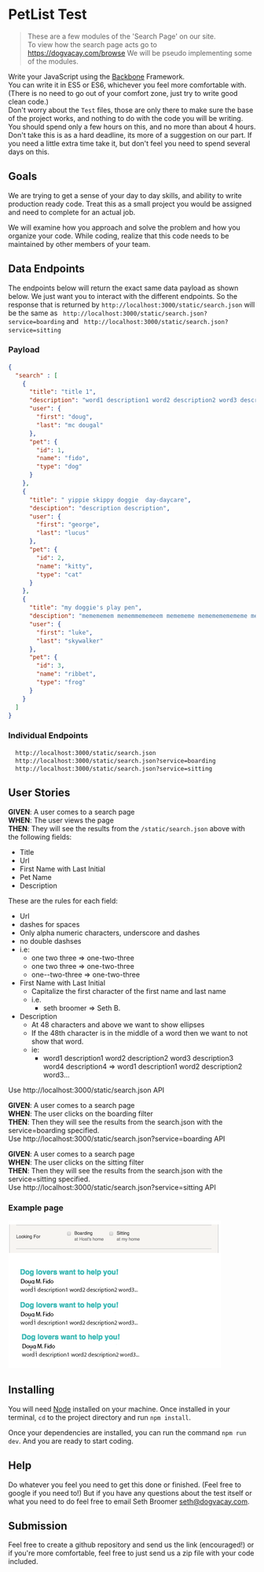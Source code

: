 # PetList Test
> These are a few modules of the 'Search Page' on our site.  
To view how the search page acts go to https://dogvacay.com/browse
We will be pseudo implementing some of the modules.

Write your JavaScript using the [Backbone](http://backbonejs.org/) Framework.  
You can write it in ES5 or ES6, whichever you feel more comfortable with. (There is no need to go out of your comfort zone, just try to write good clean code.)  
Don't worry about the `Test` files, those are only there to make sure the base of the project works, and nothing to do with the code you will be writing.  
You should spend only a few hours on this, and no more than about 4 hours. Don't take this is as a hard deadline, its more of a suggestion on our part. If you need a little extra time take it, but don't feel you need to spend several days on this.  


## Goals

We are trying to get a sense of your day to day skills, and ability to write production ready code.
Treat this as a small project you would be assigned and need to complete for an actual job.

We will examine how you approach and solve the problem and
how you organize your code.
While coding, realize that this code needs to be maintained by other members of your team.

## Data Endpoints

The endpoints below will return the exact same data payload as shown below. We just want you to interact with the different endpoints.
So the response that is returned by `http://localhost:3000/static/search.json` will be the same as `
http://localhost:3000/static/search.json?service=boarding` and `
http://localhost:3000/static/search.json?service=sitting`

### Payload
```json
{
  "search" : [
    {
      "title": "title 1",
      "description": "word1 description1 word2 description2 word3 description3 word4 description4",
      "user": {
        "first": "doug",
        "last": "mc dougal"
      },
      "pet": {
        "id": 1,
        "name": "fido",
        "type": "dog"
      }      
    },
    {
      "title": " yippie skippy doggie  day-daycare",
      "desciption": "description description",
      "user": {
        "first": "george",
        "last": "lucus"
      },
      "pet": {
        "id": 2,
        "name": "kitty",
        "type": "cat"
      }
    },
    {
      "title": "my doggie's play pen",
      "desciption": "memememem mememmememeem memememe mememememememe mememem",
      "user": {
        "first": "luke",
        "last": "skywalker"
      },
      "pet": {
        "id": 3,
        "name": "ribbet",
        "type": "frog"
      }
    }
  ]
}
```

### Individual Endpoints

```
  http://localhost:3000/static/search.json
  http://localhost:3000/static/search.json?service=boarding
  http://localhost:3000/static/search.json?service=sitting
```

## User Stories

__GIVEN__: A user comes to a search page  
__WHEN__: The user views the page  
__THEN__: They will see the results from the `/static/search.json` above with the following fields:   

* Title
* Url
* First Name with Last Initial
* Pet Name
* Description


These are the rules for each field:
* Url
 * dashes for spaces
 * Only alpha numeric characters, underscore and dashes
 * no double dashses
 * i.e:
    * one two three => one-two-three
    * one two  three => one-two-three
    * one--two-three => one-two-three
* First Name with Last Initial
  * Capitalize the first character of the first name and last name
  * i.e.
    * seth broomer => Seth B.
* Description
  * At 48 characters and above we want to show ellipses
  * If the 48th character is in the middle of a word then we want to not show that word.
  * ie:
    * word1 description1 word2 description2 word3 description3 word4 description4 => word1 description1 word2 description2 word3...    

Use http://localhost:3000/static/search.json API  

__GIVEN__: A user comes to a search page  
__WHEN__: The user clicks on the boarding filter  
__THEN__: Then they will see the results from the search.json  with the service=boarding specified.  
Use http://localhost:3000/static/search.json?service=boarding API  

__GIVEN__: A user comes to a search page  
__WHEN__: The user clicks on the sitting filter  
__THEN__: Then they will see the results from the search.json  with the service=sitting specified.  
Use http://localhost:3000/static/search.json?service=sitting API  


### Example page
![](./example/example.png)

## Installing

You will need [Node](https://nodejs.org/en/) installed on your machine. Once installed in your terminal, `cd` to the project directory and run `npm install`.

Once your dependencies are installed, you can run the command `npm run dev`. And you are ready to start coding.

## Help
Do whatever you feel you need to get this done or finished.
(Feel free to google if you need to!) But if you have any questions about the test itself or what
you need to do feel free to email Seth Broomer <seth@dogvacay.com>.

## Submission
Feel free to create a github repository and send us the link (encouraged!) or if you're more comfortable,
feel free to just send us a zip file with your code included.
